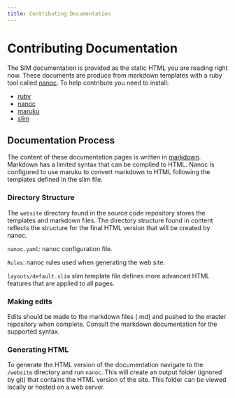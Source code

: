```yaml
---
title: Contributing Documentation
---
```


# Contributing Documentation

The SIM documentation is provided as the static HTML you are reading right now.
These documents are produce from markdown templates with a ruby tool called
[nanoc](http://nanoc.ws/). To help contribute you need to install:
* [ruby](https://www.ruby-lang.org)
* [nanoc](http://nanoc.ws/)
* [maruku](http://maruku.rubyforge.org/maruku.html)
* [slim](http://slim-lang.com/)

## Documentation Process

The content of these documentation pages is written in
[markdown](http://daringfireball.net/projects/markdown). Markdown has a limited
syntax that can be complied to HTML. Nanoc is configured to use maruku to
convert markdown to HTML following the templates defined in the slim file.

### Directory Structure

The `website` directory found in the source code repository stores the templates
and markdown files. The directory structure found in content reflects the
structure for the final HTML version that will be created by nanoc.

`nanoc.yaml`: nanoc configuration file.

`Rules`: nanoc rules used when generating the web site.

`layouts/default.slim` slim template file defines more advanced HTML features
that are applied to all pages.

### Making edits

Edits should be made to the markdown files (.md) and pushed to the master
repository when complete. Consult the markdown documentation for the supported
syntax.

### Generating HTML

To generate the HTML version of the documentation navigate to the `/website`
directory and run `nanoc`. This will create an output folder (ignored by git)
that contains the HTML version of the site. This folder can be viewed locally
or hosted on a web server.

